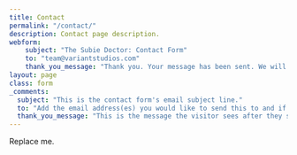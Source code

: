 ```yaml
---
title: Contact
permalink: "/contact/"
description: Contact page description.
webform:
    subject: "The Subie Doctor: Contact Form"
    to: "team@variantstudios.com"
    thank_you_message: "Thank you. Your message has been sent. We will contact you shortly."
layout: page
class: form
_comments:
  subject: "This is the contact form's email subject line."
  to: "Add the email address(es) you would like to send this to and if you want to send to more than one you can add commas between them, for example: hello1@test.com,hello2@test.com"
  thank_you_message: "This is the message the visitor sees after they submit a contact message."  
---
```


Replace me.

